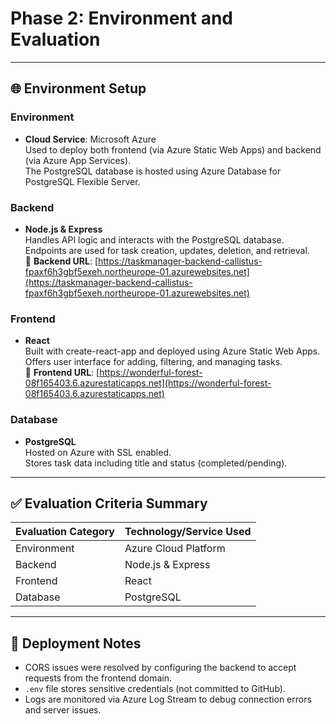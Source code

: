 # Phase 2: Environment and Evaluation

---

## 🌐 Environment Setup

### Environment
- **Cloud Service**: Microsoft Azure  
  Used to deploy both frontend (via Azure Static Web Apps) and backend (via Azure App Services).  
  The PostgreSQL database is hosted using Azure Database for PostgreSQL Flexible Server.

### Backend
- **Node.js & Express**  
  Handles API logic and interacts with the PostgreSQL database.  
  Endpoints are used for task creation, updates, deletion, and retrieval.  
  🔗 **Backend URL**: [https://taskmanager-backend-callistus-fpaxf6h3gbf5exeh.northeurope-01.azurewebsites.net](https://taskmanager-backend-callistus-fpaxf6h3gbf5exeh.northeurope-01.azurewebsites.net)

### Frontend
- **React**  
  Built with create-react-app and deployed using Azure Static Web Apps.  
  Offers user interface for adding, filtering, and managing tasks.  
  🔗 **Frontend URL**: [https://wonderful-forest-08f165403.6.azurestaticapps.net](https://wonderful-forest-08f165403.6.azurestaticapps.net)

### Database
- **PostgreSQL**  
  Hosted on Azure with SSL enabled.  
  Stores task data including title and status (completed/pending).

---

## ✅ Evaluation Criteria Summary

| Evaluation Category | Technology/Service Used |
|---------------------|--------------------------|
| Environment         | Azure Cloud Platform     |
| Backend             | Node.js & Express        |
| Frontend            | React                    |
| Database            | PostgreSQL               |

---

## 📌 Deployment Notes

- CORS issues were resolved by configuring the backend to accept requests from the frontend domain.
- `.env` file stores sensitive credentials (not committed to GitHub).
- Logs are monitored via Azure Log Stream to debug connection errors and server issues.
